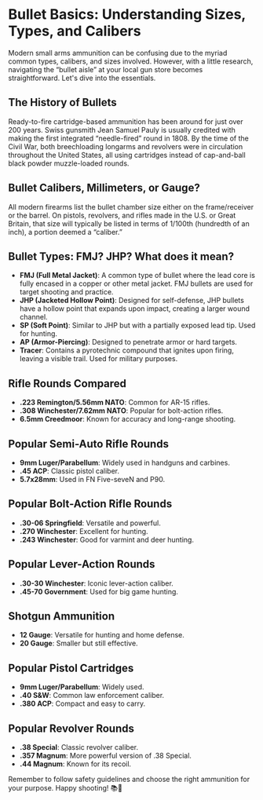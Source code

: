 # Bullet Basics: Understanding Sizes, Types, and Calibers

Modern small arms ammunition can be confusing due to the myriad common types, calibers, and sizes involved. However, with a little research, navigating the “bullet aisle” at your local gun store becomes straightforward. Let's dive into the essentials.

## The History of Bullets

Ready-to-fire cartridge-based ammunition has been around for just over 200 years. Swiss gunsmith Jean Samuel Pauly is usually credited with making the first integrated “needle-fired” round in 1808. By the time of the Civil War, both breechloading longarms and revolvers were in circulation throughout the United States, all using cartridges instead of cap-and-ball black powder muzzle-loaded rounds.

## Bullet Calibers, Millimeters, or Gauge?

All modern firearms list the bullet chamber size either on the frame/receiver or the barrel. On pistols, revolvers, and rifles made in the U.S. or Great Britain, that size will typically be listed in terms of 1/100th (hundredth of an inch), a portion deemed a “caliber.”

## Bullet Types: FMJ? JHP? What does it mean?

- **FMJ (Full Metal Jacket)**: A common type of bullet where the lead core is fully encased in a copper or other metal jacket. FMJ bullets are used for target shooting and practice.
- **JHP (Jacketed Hollow Point)**: Designed for self-defense, JHP bullets have a hollow point that expands upon impact, creating a larger wound channel.
- **SP (Soft Point)**: Similar to JHP but with a partially exposed lead tip. Used for hunting.
- **AP (Armor-Piercing)**: Designed to penetrate armor or hard targets.
- **Tracer**: Contains a pyrotechnic compound that ignites upon firing, leaving a visible trail. Used for military purposes.

## Rifle Rounds Compared

- **.223 Remington/5.56mm NATO**: Common for AR-15 rifles.
- **.308 Winchester/7.62mm NATO**: Popular for bolt-action rifles.
- **6.5mm Creedmoor**: Known for accuracy and long-range shooting.

## Popular Semi-Auto Rifle Rounds

- **9mm Luger/Parabellum**: Widely used in handguns and carbines.
- **.45 ACP**: Classic pistol caliber.
- **5.7x28mm**: Used in FN Five-seveN and P90.

## Popular Bolt-Action Rifle Rounds

- **.30-06 Springfield**: Versatile and powerful.
- **.270 Winchester**: Excellent for hunting.
- **.243 Winchester**: Good for varmint and deer hunting.

## Popular Lever-Action Rounds

- **.30-30 Winchester**: Iconic lever-action caliber.
- **.45-70 Government**: Used for big game hunting.

## Shotgun Ammunition

- **12 Gauge**: Versatile for hunting and home defense.
- **20 Gauge**: Smaller but still effective.

## Popular Pistol Cartridges

- **9mm Luger/Parabellum**: Widely used.
- **.40 S&W**: Common law enforcement caliber.
- **.380 ACP**: Compact and easy to carry.

## Popular Revolver Rounds

- **.38 Special**: Classic revolver caliber.
- **.357 Magnum**: More powerful version of .38 Special.
- **.44 Magnum**: Known for its recoil.

Remember to follow safety guidelines and choose the right ammunition for your purpose. Happy shooting! 📚🔫
